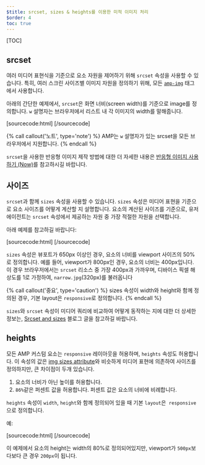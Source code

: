 ```yaml
---
$title: srcset, sizes & heights를 이용한 미적 이미지 처리
$order: 4
toc: true
---
```

[TOC]


## srcset

여러 미디어 표현식을 기준으로 요소 자원을 제어하기 위해 `srcset` 속성을 사용할 수 있습니다.
특히, 여러 스크린 사이즈별 이미지 자원을 정의하기 위해,
모든 [`amp-img`](/docs/reference/amp-img.html) 태그에서 사용합니다.

아래의 간단한 예제에서,
`srcset`은 화면 너비(screen width)를 기준으로 image를 정의합니다.
`w` 설명자는 브라우저에서 리스트 내 각 이미지의 width를 말해줍니다.

[sourcecode:html]
<amp-img
    src="wide.jpg"
    srcset="wide.jpg 640w,
           narrow.jpg 320w">
</amp-img>
[/sourcecode]

{% call callout('노트', type='note') %}
AMP는 `w` 설명자가 있는 srcset을 모든 브라우저에서 지원합니다.
{% endcall %}

`srcset`을 사용한 반응형 이미지 제작 방법에 대한 더 자세한 내용은
[반응형 이미지 사용하기 (Now)](http://alistapart.com/article/using-responsive-images-now)를 참고하시길 바랍니다.

## 사이즈

`srcset`과 함께 `sizes` 속성을 사용할 수 있습니다.
`sizes` 속성은 미디어 표현을 기준으로 요소 사이즈를 어떻게 게산할 지 설명합니다.
요소의 계산된 사이즈를 기준으로, 유저 에이전트는 `srcset` 속성에서 제공하는 자원 중 가장 적절한 자원을 선택합니다.

아래 예제를 참고하길 바랍니다:

[sourcecode:html]
<amp-img
    src="wide.jpg"
    srcset="wide.jpg 640w,
           narrow.jpg 320w"
    sizes="(min-width: 650px) 50vw, 100vw">
</amp-img>
[/sourcecode]

`sizes` 속성은 뷰포트가 650px 이상인 경우,
요소의 너비를 viewport 사이즈의 50%로 정의합니다.
예를 들어, viewport가 800px인 경우,
요소의 너비는 400px입니다.
이 경우 브라우저에서는 `srcset` 리소스 중 가장 400px과 가까우며,
디바이스 픽셀 해상도를 1로 가정하여, `narrow.jpg`(320px)를 불러옵니다

{% call callout('중요', type='caution') %}
sizes 속성이 width와 height와 함께 정의된 경우, 기본 layout은 `responsive`로 정의합니다.
{% endcall %}

`sizes`와 `srcset` 속성이 미디어 쿼리에 비교하여 어떻게 동작하는 지에 대한 더 상세한 정보는,
[Srcset and sizes](https://ericportis.com/posts/2014/srcset-sizes/) 블로그 글을 참고하길 바랍니다.

## heights

모든 AMP 커스텀 요소는 `responsive` 레이아웃을 허용하며, `heights` 속성도 허용합니다.
이 속성의 값은 [img sizes attribute](https://developer.mozilla.org/en-US/docs/Web/HTML/Element/img)와
비슷하게 미디어 표현에 의존하여 사이즈를 정의하지만, 큰 차이점이 두개 있습니다.

 1. 요소의 너비가 아닌 높이를 허용합니다.
 2. `86%`같은 퍼센트 값을 허용합니다.
 퍼센트 값은 요소의 너비에 비례합니다.

`heights` 속성이 `width`, `height`와 함께 정의되어 있을 때 기본 `layout`은` responsive`으로 정의합니다.

예:

[sourcecode:html]
<amp-img src="https://acme.org/image1.png"
    width="320" height="256"
    heights="(min-width:500px) 200px, 80%">
</amp-img>
[/sourcecode]

이 예제에서 요소의 height는 width의 80%로 정의되어있지만,
viewport가 `500px`보다보다 큰 경우 `200px`이 됩니다.
